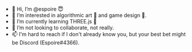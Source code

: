 - 👋 Hi, I’m @espoire 😇
- 👀 I’m interested in algorithmic art 🎨 and game design 🎲.
- 🌱 I’m currently learning THREE.js 📐
- 💞️ I’m not looking to collaborate, not really.
- 📫 I'm hard to reach if I don't already know you, but your best bet might be Discord (Espoire#4366).

<!---
espoire/espoire is a ✨ special ✨ repository because its `README.md` (this file) appears on your GitHub profile.
You can click the Preview link to take a look at your changes.
--->
